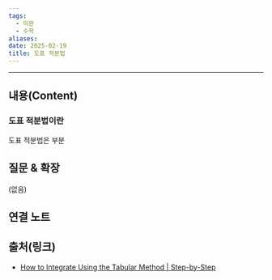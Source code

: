 ```yaml
---
tags:
  - 미완
  - 수학
aliases: 
date: 2025-02-19
title: 도표 적분법
---
```


---

## 내용(Content)

### 도표 적분법이란

도표 적분법은 부분 


## 질문 & 확장

(없음)

## 연결 노트

## 출처(링크)

- [How to Integrate Using the Tabular Method \| Step-by-Step](https://www.geeksforgeeks.org/tabular-method-integration/)

